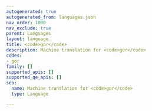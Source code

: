 ```yaml
---
autogenerated: true
autogenerated_from: languages.json
nav_order: 1000
nav_exclude: true
parent: Languages
layout: language
title: <code>gor</code>
description: Machine translation for <code>gor</code>
codes:
- gor
family: []
supported_apis: []
supported_qe_apis: []
seo:
  name: Machine translation for <code>gor</code>
  type: Language

---
```


